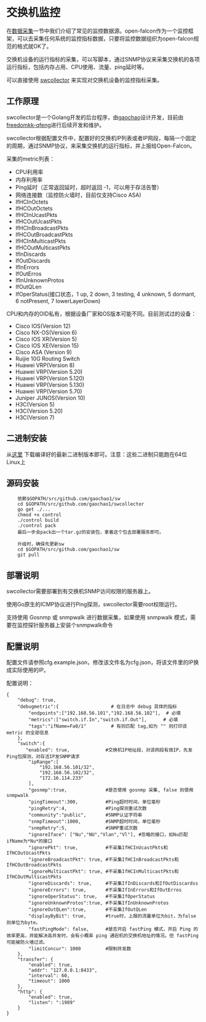 # 交换机监控

在[数据采集](../philosophy/data-collect.md)一节中我们介绍了常见的监控数据源。open-falcon作为一个监控框架，可以去采集任何系统的监控指标数据，只要将监控数据组织为open-falcon规范的格式就OK了。

交换机设备的运行指标的采集，可以写脚本，通过SNMP协议来采集交换机的各项运行指标，包括内存占用、CPU使用、流量、ping延时等。

可以直接使用 [swcollector](https://github.com/gaochao1/swcollector) 来实现对交换机设备的监控指标采集。

## 工作原理

swcollector是一个Golang开发的后台程序，由[gaochao](https://github.com/gaochao1)设计开发，目前由[freedomkk-qfeng](https://github.com/freedomkk-qfeng)进行后续开发和维护。

swcollector根据配置文件中，配置好的交换机IP列表或者IP网段，每隔一个固定的周期，通过SNMP协议，来采集交换机的运行指标，并上报给Open-Falcon。

采集的metric列表：

* CPU利用率
* 内存利用率
* Ping延时（正常返回延时，超时返回 -1，可以用于存活告警）
* 网络连接数（监控防火墙时，目前仅支持Cisco ASA)
* IfHCInOctets
* IfHCOutOctets
* IfHCInUcastPkts
* IfHCOutUcastPkts
* IfHCInBroadcastPkts
* IfHCOutBroadcastPkts
* IfHCInMulticastPkts
* IfHCOutMulticastPkts
* IfInDiscards
* IfOutDiscards
* IfInErrors
* IfOutErros
* IfInUnknownProtos
* IfOutQLen
* IfOperStatus(接口状态，1 up, 2 down, 3 testing, 4 unknown, 5 dormant, 6 notPresent, 7 lowerLayerDown)
	

CPU和内存的OID私有，根据设备厂家和OS版本可能不同。目前测试过的设备：

* Cisco IOS(Version 12)
* Cisco NX-OS(Version 6)
* Cisco IOS XR(Version 5)
* Cisco IOS XE(Version 15)
* Cisco ASA (Version 9)
* Ruijie 10G Routing Switch
* Huawei VRP(Version 8)
* Huawei VRP(Version 5.20)
* Huawei VRP(Version 5.120)
* Huawei VRP(Version 5.130)
* Huawei VRP(Version 5.70)
* Juniper JUNOS(Version 10)
* H3C(Version 5)
* H3C(Version 5.20)
* H3C(Version 7)

## 二进制安装
从[这里](https://github.com/gaochao1/swcollector/releases) 下载编译好的最新二进制版本即可。注意：这些二进制只能跑在64位Linux上

## 源码安装
```
	依赖$GOPATH/src/github.com/gaochao1/sw
	cd $GOPATH/src/github.com/gaochao1/swcollector
	go get ./...
	chmod +x control
	./control build
	./control pack
	最后一步会pack出一个tar.gz的安装包，拿着这个包去部署服务即可。
	
	升级时，确保先更新sw
	cd $GOPATH/src/github.com/gaochao1/sw
	git pull
```

## 部署说明

swcollector需要部署到有交换机SNMP访问权限的服务器上。

使用Go原生的ICMP协议进行Ping探测，swcollector需要root权限运行。

支持使用 Gosnmp 或 snmpwalk 进行数据采集，如果使用 snmpwalk 模式，需要在监控探针服务器上安装个snmpwalk命令

## 配置说明

配置文件请参照cfg.example.json，修改该文件名为cfg.json，将该文件里的IP换成实际使用的IP。

配置说明：
```
{
    "debug": true,
	"debugmetric":{                   # 在日志中 debug 具体的指标
		"endpoints":["192.168.56.101","192.168.56.102"],  # 必填
		"metrics":["switch.if.In","switch.if.Out"],      # 必填
		"tags":"ifName=Fa0/1"         # 有则匹配 tag,如为 "" 则打印该 metric 的全部信息
	},
	"switch":{
	   "enabled": true,				#交换机IP地址段，对该网段有效IP，先发Ping包探测，对存活IP发SNMP请求
		"ipRange":[
            "192.168.56.101/32",      
            "192.168.56.102/32",
            "172.16.114.233" 
 		],
		"gosnmp":true,              #是否使用 gosnmp 采集, false 则使用 snmpwalk
 		"pingTimeout":300,          #Ping超时时间，单位毫秒
		"pingRetry":4,				#Ping探测重试次数
		"community":"public",		#SNMP认证字符串
		"snmpTimeout":1000,			#SNMP超时时间，单位毫秒
		"snmpRetry":5,				#SNMP重试次数
		"ignoreIface": ["Nu","NU","Vlan","Vl"],	#忽略的接口，如Nu匹配ifName为*Nu*的接口
		"ignorePkt": true,			#不采集IfHCInUcastPkts和IfHCOutUcastPkts
		"ignoreBroadcastPkt": true,	#不采集IfHCInBroadcastPkts和IfHCOutBroadcastPkts
		"ignoreMulticastPkt": true,	#不采集IfHCInMulticastPkts和IfHCOutMulticastPkts
		"ignoreDiscards": true,		#不采集IfInDiscards和IfOutDiscardss
		"ignoreErrors": true,		#不采集IfInErrors和IfOutErros
		"ignoreOperStatus": true,   #不采集IfOperStatus
		"ignoreUnknownProtos":true, #不采集IfInUnknownProtos
		"ignoreOutQLen":true,       #不采集IfOutQLen
		"displayByBit": true,       #true时，上报的流量单位为bit，为false则单位为byte。
		"fastPingMode": false,		#是否开启 fastPing 模式，开启 Ping 的效率更高，并能解决高并发时，会有小概率 ping 通宕机的交换机地址的情况。但 fastPing 可能被防火墙过滤。 
		"limitConcur": 1000			#限制并发数
 	}, 
    "transfer": {
        "enabled": true,
        "addr": "127.0.0.1:8433",
        "interval": 60,
        "timeout": 1000
    },
    "http": {
        "enabled": true,
        "listen": ":1989"
    }
}
```